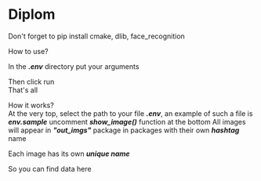 # Diplom

Don't forget to pip install cmake, dlib, face_recognition

How to use?  

In the ***.env*** directory put your arguments

Then click run  
That's all  

How it works?  
At the very top, select the path to your file ***.env***, an example of such a file is ***env.sample***
uncomment ***show_image()*** function at the bottom
All images will appear in ***"out_imgs"*** package in packages with their own ***hashtag*** name  

Each image has its own ***unique name***  

So you can find data here  
